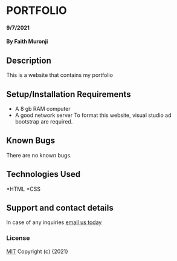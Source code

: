 # PORTFOLIO
#### 9/7/2021
#### By Faith Muronji
## Description
This is a website that contains my portfolio
## Setup/Installation Requirements
* A 8 gb RAM computer
* A good network server
To format this website, visual studio ad bootstrap are required.
## Known Bugs
There are no known bugs.
## Technologies Used
*HTML
*CSS
## Support and contact details
In case of any inquiries <a href="mailto: faith.muronji@student.moringaschool.com">email us today</a>
### License
[MIT](https://github.com/muronjixxl/my-portfolio/blob/main/license)
Copyright (c) {2021}
